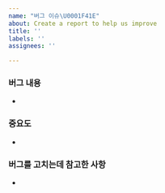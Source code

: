 ```yaml
---
name: "버그 이슈\U0001F41E"
about: Create a report to help us improve
title: ''
labels: ''
assignees: ''

---
```


### 버그 내용
-

### 중요도
-

### 버그를 고치는데 참고한 사항
-
